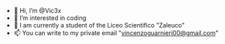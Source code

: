 - 👋 Hi, I’m @Vic3x
- 👀 I’m interested in coding
- 🌱 I am currently a student of the Liceo Scientifico "Zaleuco"
- 📫 You can write to my private email "vincenzoguarnieri00@gmail.com"
